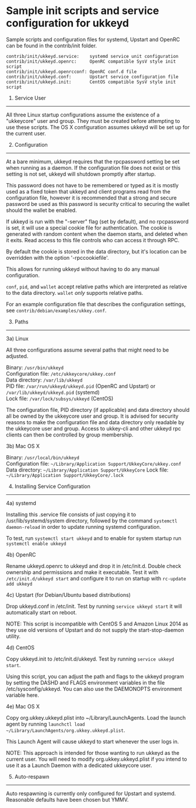 Sample init scripts and service configuration for ukkeyd
==========================================================

Sample scripts and configuration files for systemd, Upstart and OpenRC
can be found in the contrib/init folder.

    contrib/init/ukkeyd.service:    systemd service unit configuration
    contrib/init/ukkeyd.openrc:     OpenRC compatible SysV style init script
    contrib/init/ukkeyd.openrcconf: OpenRC conf.d file
    contrib/init/ukkeyd.conf:       Upstart service configuration file
    contrib/init/ukkeyd.init:       CentOS compatible SysV style init script

1. Service User
---------------------------------

All three Linux startup configurations assume the existence of a "ukkeycore" user
and group.  They must be created before attempting to use these scripts.
The OS X configuration assumes ukkeyd will be set up for the current user.

2. Configuration
---------------------------------

At a bare minimum, ukkeyd requires that the rpcpassword setting be set
when running as a daemon.  If the configuration file does not exist or this
setting is not set, ukkeyd will shutdown promptly after startup.

This password does not have to be remembered or typed as it is mostly used
as a fixed token that ukkeyd and client programs read from the configuration
file, however it is recommended that a strong and secure password be used
as this password is security critical to securing the wallet should the
wallet be enabled.

If ukkeyd is run with the "-server" flag (set by default), and no rpcpassword is set,
it will use a special cookie file for authentication. The cookie is generated with random
content when the daemon starts, and deleted when it exits. Read access to this file
controls who can access it through RPC.

By default the cookie is stored in the data directory, but it's location can be overridden
with the option '-rpccookiefile'.

This allows for running ukkeyd without having to do any manual configuration.

`conf`, `pid`, and `wallet` accept relative paths which are interpreted as
relative to the data directory. `wallet` *only* supports relative paths.

For an example configuration file that describes the configuration settings,
see `contrib/debian/examples/ukkey.conf`.

3. Paths
---------------------------------

3a) Linux

All three configurations assume several paths that might need to be adjusted.

Binary:              `/usr/bin/ukkeyd`  
Configuration file:  `/etc/ukkeycore/ukkey.conf`  
Data directory:      `/var/lib/ukkeyd`  
PID file:            `/var/run/ukkeyd/ukkeyd.pid` (OpenRC and Upstart) or `/var/lib/ukkeyd/ukkeyd.pid` (systemd)  
Lock file:           `/var/lock/subsys/ukkeyd` (CentOS)  

The configuration file, PID directory (if applicable) and data directory
should all be owned by the ukkeycore user and group.  It is advised for security
reasons to make the configuration file and data directory only readable by the
ukkeycore user and group.  Access to ukkey-cli and other ukkeyd rpc clients
can then be controlled by group membership.

3b) Mac OS X

Binary:              `/usr/local/bin/ukkeyd`  
Configuration file:  `~/Library/Application Support/UkkeyCore/ukkey.conf`  
Data directory:      `~/Library/Application Support/UkkeyCore`
Lock file:           `~/Library/Application Support/UkkeyCore/.lock`

4. Installing Service Configuration
-----------------------------------

4a) systemd

Installing this .service file consists of just copying it to
/usr/lib/systemd/system directory, followed by the command
`systemctl daemon-reload` in order to update running systemd configuration.

To test, run `systemctl start ukkeyd` and to enable for system startup run
`systemctl enable ukkeyd`

4b) OpenRC

Rename ukkeyd.openrc to ukkeyd and drop it in /etc/init.d.  Double
check ownership and permissions and make it executable.  Test it with
`/etc/init.d/ukkeyd start` and configure it to run on startup with
`rc-update add ukkeyd`

4c) Upstart (for Debian/Ubuntu based distributions)

Drop ukkeyd.conf in /etc/init.  Test by running `service ukkeyd start`
it will automatically start on reboot.

NOTE: This script is incompatible with CentOS 5 and Amazon Linux 2014 as they
use old versions of Upstart and do not supply the start-stop-daemon utility.

4d) CentOS

Copy ukkeyd.init to /etc/init.d/ukkeyd. Test by running `service ukkeyd start`.

Using this script, you can adjust the path and flags to the ukkeyd program by
setting the DASHD and FLAGS environment variables in the file
/etc/sysconfig/ukkeyd. You can also use the DAEMONOPTS environment variable here.

4e) Mac OS X

Copy org.ukkey.ukkeyd.plist into ~/Library/LaunchAgents. Load the launch agent by
running `launchctl load ~/Library/LaunchAgents/org.ukkey.ukkeyd.plist`.

This Launch Agent will cause ukkeyd to start whenever the user logs in.

NOTE: This approach is intended for those wanting to run ukkeyd as the current user.
You will need to modify org.ukkey.ukkeyd.plist if you intend to use it as a
Launch Daemon with a dedicated ukkeycore user.

5. Auto-respawn
-----------------------------------

Auto respawning is currently only configured for Upstart and systemd.
Reasonable defaults have been chosen but YMMV.
